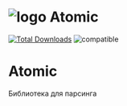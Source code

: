 # ![logo](/examples/assets/instagram.png) Atomic 
[![Total Downloads](https://poser.pugx.org/mgp25/instagram-php/downloads)](https://packagist.org/packages/mgp25/instagram-php) ![compatible](https://img.shields.io/badge/PHP%207-Compatible-brightgreen.svg)

# Atomic
Библиотека для парсинга
